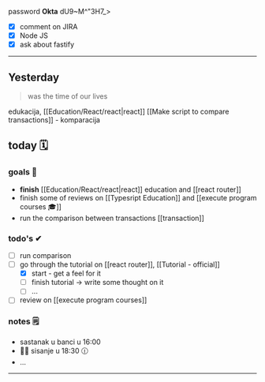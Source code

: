 
password **Okta**
dU9~M^"3H7_>

- [x] comment on JIRA
- [x] Node JS
- [x] ask about fastify

---

## Yesterday
> was the time of our lives

edukacija, [[Education/React/react|react]]
[[Make script to compare transactions]] - komparacija

## today 🗓

### goals 🏴
- **finish** [[Education/React/react|react]] education and [[react router]]
- finish some of reviews on [[Typesript Education]] and [[execute program courses 🎓]]
- run the comparison between transactions [[transaction]]

### todo's ✔
- [ ] run comparison
- [ ] go through the tutorial on [[react router]], [[Tutorial - official]]
	- [x] start - get a feel for it
	- [ ] finish tutorial -> write some thought on it
	- [ ] ...
- [ ] review on [[execute program courses]]

### notes 🗒
- sastanak u banci u 16:00
- 💇‍♀ sisanje u 18:30 🕧
- ...

---
